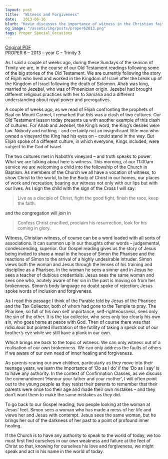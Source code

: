 ```yaml
---
layout: post
title:  "Witness and Forgiveness"
date:   2013-06-16
blurb: "Kevin discusses the importance of witness in the Christian faith, using the story of Elijah and the clash of cultures in the Old Testament as a backdrop. He emphasizes the need for Christians to live as disciples of Christ, bearing witness not only with words but also through their lives. The sermon also touches on the themes of inclusion, forgiveness, and self-awareness, contrasting the judgmental attitude of Simon the Pharisee with the welcoming and forgiving approach of Jesus."
og_image: "/assets/img/posts/proper62013.png"
tags: Proper Special_Occasions
---
```

[Original PDF](/assets/pdf/proper62013.pdf)    
PROPER 6 – 2013 – year C – Trinity 3

As I said a couple of weeks ago, during these Sundays of the season of Trinity we are, in the course of our Old Testament readings following some of the big stories of the Old Testament. We are currently following the story of Elijah who lived and worked in the Kingdom of Israel after the break up of the Kingdom of Israel following the death of Solomon. Ahab was king, married to Jezebel, who was of Phoenician origin. Jezebel had brought different religious practices with her to Samaria and a different understanding about royal power and prerogatives.

A couple of weeks ago, as we read of Elijah confronting the prophets of Baal on Mount Carmel, I remarked that this was a clash of two cultures. Our Old Testament lesson today presents us with another example of this clash of cultures. For Ahab and Jezebel, the King’s word, the King’s desires were law. Nobody and nothing – and certainly not an insignificant little man who owned a vineyard the King had his eyes on – could stand in the way. But Elijah spoke of a different culture, in which everyone, Kings included, were subject to the God of Israel.

The two cultures met in Naboth’s vineyard – and truth speaks to power. What we are talking about here is witness. This morning, at our 11:00am service we are welcoming a child into the fellowship of the Church in Baptism. As members of the Church we all have a vocation of witness, to show Christ to the world, to be the Body of Christ in our homes, our places of work and recreation; bearing our witness not only with our lips but with our lives. As I sign the child with the sign of the Cross I will say:

> Live as a disciple of Christ,
> fight the good fight,
> finish the race, keep the faith.

and the congregation will join in

> Confess Christ crucified,
> proclaim his resurrection,
> look for his coming in glory.

Witness, Christian witness, of course can be a word loaded with all sorts of associations. It can summon up in our thoughts other words – judgemental, condescending, superior. Our Gospel reading gives us the story of Jesus being invited to share a meal in the house of Simon the Pharisee and the reactions of Simon to the arrival of a highly undesirable intruder. Simon views both the woman and Jesus through the lenses of his training and discipline as a Pharisee. In the woman he sees a sinner and in Jesus he sees a teacher of dubious credentials. Jesus sees the same woman and sees one who, acutely aware of her sin in the past is moving on from her brokenness. Simon’s body language no doubt spoke of rejection; Jesus spoke words of inclusion and forgiveness.

As I read this passage I think of the Parable told by Jesus of the Pharisee and the Tax Collector, both of whom had gone to the Temple to pray. The Pharisee, so full of his own self importance, self-righteousness, sees only the sin of the other. It is the tax collector, who sees only too clearly his own sin, who goes home at peace with God. Then of course there was that ridiculous but pointed illustration of the futility of taking a speck out of our brother’s eye while we still have a plank in our own.

Which brings me back to the topic of witness. We can only witness out of a realisation of our own brokenness. We can only address the faults of others if we aware of our own need of inner healing and forgiveness.

As parents rearing our own children, particularly as they move into their teenage years, we learn the importance of ‘Do as I do’ if the ‘Do as I say’ is to have any authority. In the context of Confirmation Classes, as we discuss the commandment ‘Honour your father and your mother’, I will often point out to the young people as they resist their parents to remember that their parents were once too their age and made their own mistakes – and they don’t want them to make the same mistakes as they did.

To go back to our Gospel reading; two people looking at the woman at Jesus’ feet. Simon sees a woman who has made a mess of her life and views her and Jesus with contempt. Jesus sees the same woman, but he brings her out of the darkness of her past to a point of profound inner healing.

If the Church is to have any authority to speak to the world of today, we too must first find ourselves in our own weakness and failure at the feet of Christ so that, knowing for ourselves his love and forgiveness, we might speak and act in his name in the world of today.
